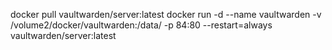 docker pull vaultwarden/server:latest
docker run -d --name vaultwarden -v /volume2/docker/vaultwarden:/data/ -p 84:80  --restart=always vaultwarden/server:latest